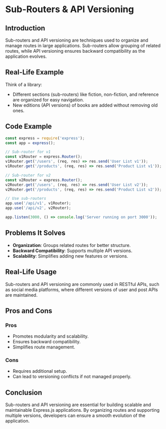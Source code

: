 # Sub-Routers & API Versioning

## Introduction
Sub-routers and API versioning are techniques used to organize and manage routes in large applications. Sub-routers allow grouping of related routes, while API versioning ensures backward compatibility as the application evolves.

## Real-Life Example
Think of a library:
- Different sections (sub-routers) like fiction, non-fiction, and reference are organized for easy navigation.
- New editions (API versions) of books are added without removing old ones.

## Code Example
```javascript
const express = require('express');
const app = express();

// Sub-router for v1
const v1Router = express.Router();
v1Router.get('/users', (req, res) => res.send('User List v1'));
v1Router.get('/products', (req, res) => res.send('Product List v1'));

// Sub-router for v2
const v2Router = express.Router();
v2Router.get('/users', (req, res) => res.send('User List v2'));
v2Router.get('/products', (req, res) => res.send('Product List v2'));

// Use sub-routers
app.use('/api/v1', v1Router);
app.use('/api/v2', v2Router);

app.listen(3000, () => console.log('Server running on port 3000'));
```

## Problems It Solves
- **Organization**: Groups related routes for better structure.
- **Backward Compatibility**: Supports multiple API versions.
- **Scalability**: Simplifies adding new features or versions.

## Real-Life Usage
Sub-routers and API versioning are commonly used in RESTful APIs, such as social media platforms, where different versions of user and post APIs are maintained.

## Pros and Cons
### Pros
- Promotes modularity and scalability.
- Ensures backward compatibility.
- Simplifies route management.

### Cons
- Requires additional setup.
- Can lead to versioning conflicts if not managed properly.

## Conclusion
Sub-routers and API versioning are essential for building scalable and maintainable Express.js applications. By organizing routes and supporting multiple versions, developers can ensure a smooth evolution of the application.
